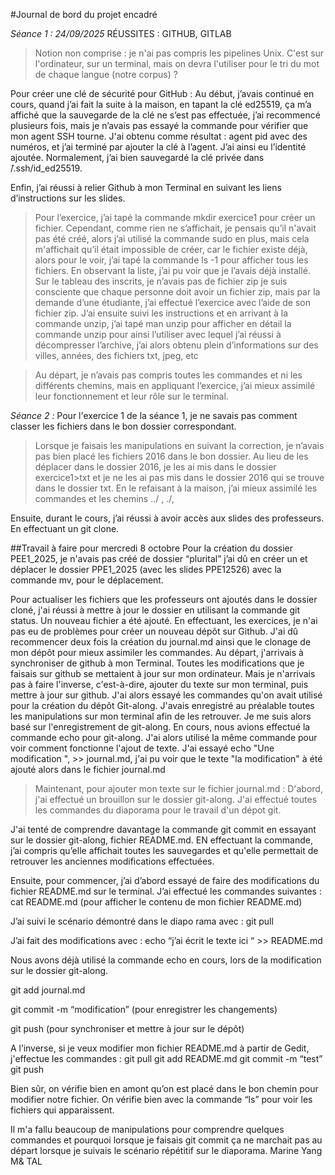 #Journal de bord du projet encadré

*Séance 1 : 24/09/2025*
RÉUSSITES : GITHUB, GITLAB

>Notion non comprise : je n'ai pas compris les pipelines Unix. 
C'est sur l'ordinateur, sur un terminal, mais on devra l'utiliser pour le tri du mot de chaque langue (notre corpus) ? 

Pour créer une clé de sécurité pour GitHub : 
Au début, j’avais continué en cours, quand j’ai fait la suite à la maison, en tapant la clé ed25519, ça m’a affiché que la sauvegarde de la clé ne s’est pas effectuée, j’ai recommencé plusieurs fois, mais je n’avais pas essayé la commande pour vérifier que mon agent SSH tourne. J'ai obtenu comme résultat : agent pid avec des numéros, et j’ai terminé par ajouter la clé à l’agent. J’ai ainsi eu l’identité ajoutée.
Normalement, j’ai bien sauvegardé la clé privée dans ̃/.ssh/id_ed25519.

Enfin, j’ai réussi à relier Github à mon Terminal en suivant les liens d’instructions sur les slides.

>Pour l’exercice, j’ai tapé la commande mkdir exercice1 pour créer un fichier. Cependant, comme rien ne s’affichait, je pensais qu’il n'avait pas été créé, alors j’ai utilisé la commande sudo en plus, mais cela m'affichait qu’il était impossible de créer, car le fichier existe déjà, alors pour le voir, j’ai tapé la commande ls -1 pour afficher tous les fichiers. En observant la liste, j’ai pu voir que je l’avais déjà installé. Sur le tableau des inscrits, je n’avais pas de fichier zip je suis consciente que chaque personne doit avoir un fichier zip, mais par la demande d’une étudiante, j’ai effectué l’exercice avec l’aide de son fichier zip.
J’ai ensuite suivi les instructions et en arrivant à la commande unzip, j’ai tapé man unzip pour afficher en détail la commande unzip pour ainsi l’utiliser avec lequel j’ai réussi à décompresser l’archive, j’ai alors obtenu plein d’informations sur des villes, années, des fichiers txt, jpeg, etc


>Au départ, je n’avais pas compris toutes les commandes et ni les différents chemins, mais en appliquant l’exercice, j’ai mieux assimilé leur fonctionnement et leur rôle sur le terminal.


*Séance 2 :*
Pour l'exercice 1 de la séance 1, je ne savais pas comment classer les fichiers dans le bon dossier correspondant.

>Lorsque je faisais les manipulations en suivant la correction, je n’avais pas bien placé les fichiers 2016 dans le bon dossier. Au lieu de les déplacer dans le dossier 2016, je les ai mis dans le dossier  exercice1>txt et je ne les ai pas mis dans le dossier 2016 qui se trouve dans le dossier txt. En le refaisant à la maison, j’ai mieux assimilé les commandes et les chemins ../ ,  ./,

Ensuite, durant le cours, j’ai réussi à avoir accès aux slides des professeurs. En effectuant un git clone.


##Travail à faire pour mercredi 8 octobre 
Pour la création du dossier PEE1_2025, je n'avais pas créé de dossier “plurital” j’ai dû en créer un et déplacer le dossier PPE1_2025 (avec les slides PPE12526) avec la commande mv, pour le déplacement.

Pour actualiser les fichiers que les professeurs ont ajoutés dans le dossier cloné, j'ai réussi à mettre à jour le dossier en utilisant la commande git status. Un nouveau fichier a été ajouté. En effectuant, les exercices, je n'ai pas eu de problèmes pour créer un nouveau dépôt sur Github. J'ai dû recommencer deux fois la création du journal.md ainsi que le clonage de mon dépôt pour mieux assimiler les commandes. Au départ, j'arrivais à synchroniser de github à mon Terminal. Toutes les modifications que je faisais sur github se mettaient à jour sur mon ordinateur. Mais je n'arrivais pas à faire l'inverse, c'est-à-dire, ajouter du texte sur mon terminal, puis mettre à jour sur github. J'ai alors essayé les commandes qu'on avait utilisé pour la création du dépôt Git-along. J'avais enregistré au préalable toutes les manipulations sur mon terminal afin de les retrouver. Je me suis alors basé sur l'enregistrement de git-along. En cours, nous avions effectué la commande echo pour git-along. J'ai alors utilisé la même commande pour voir comment fonctionne l'ajout de texte. J'ai essayé echo "Une modification ", >> journal.md, j'ai pu voir que le texte "la modification" à été ajouté alors dans le fichier journal.md

>Maintenant, pour ajouter mon texte sur le fichier journal.md :
D'abord, j'ai effectué un brouillon sur le dossier git-along. J'ai effectué toutes les commandes du diaporama pour le travail d'un dépot git.

J'ai tenté de comprendre davantage la commande git commit en essayant sur le dossier git-along, fichier README.md. EN effectuant la commande, j’ai compris qu’elle affichait toutes les sauvegardes et qu'elle permettait de retrouver les anciennes modifications effectuées.

Ensuite, pour commencer, j’ai d’abord essayé de faire des modifications du fichier README.md sur le terminal. J’ai effectué les commandes suivantes : 
cat README.md 
(pour afficher le contenu de mon fichier README.md)

J’ai suivi le scénario démontré dans le diapo
rama avec : 
git pull

J’ai fait des modifications avec :
echo “j’ai écrit le texte ici “ >> README.md

Nous avons déjà utilisé la commande echo en cours, lors de la modification sur le dossier git-along.

git add journal.md 

git commit -m “modification” 
(pour enregistrer les changements)

git push (pour synchroniser et mettre à jour sur le dépôt)


A l’inverse, si je veux modifier mon fichier README.md à partir de Gedit, j'effectue les commandes : 
git pull
git add README.md
git commit -m “test”
git push

Bien sûr, on vérifie bien en amont qu’on est placé dans le bon chemin pour modifier notre fichier. On vérifie bien avec la commande “ls” pour voir les fichiers qui apparaissent.

Il m'a fallu beaucoup de manipulations pour comprendre quelques commandes et pourquoi lorsque je faisais git commit ça ne marchait pas au départ lorsque je suivais le scénario répétitif sur le diaporama.
Marine Yang M& TAL
